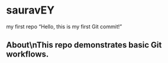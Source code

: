 # sauravEY
my first repo
“Hello, this is my first Git commit!”
## About\nThis repo demonstrates basic Git workflows.
